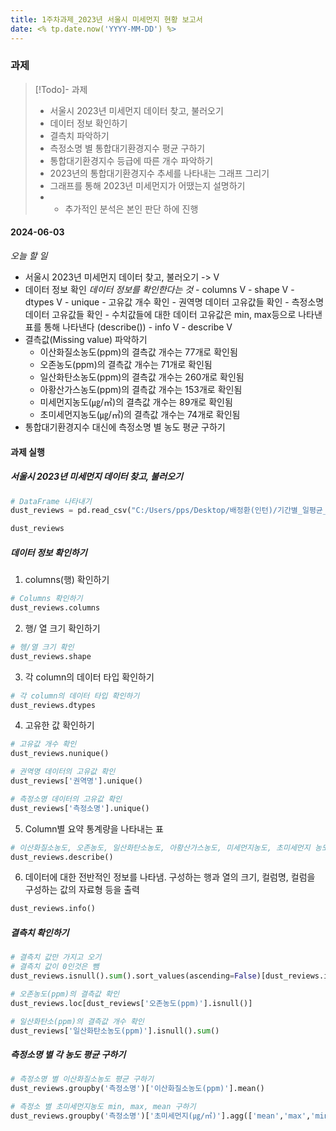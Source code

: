 ```yaml
---
title: 1주차과제_2023년 서울시 미세먼지 현황 보고서
date: <% tp.date.now('YYYY-MM-DD') %>
---
```

### 과제
> [!Todo]- 과제
> - 서울시 2023년 미세먼지 데이터 찾고, 불러오기
> - 데이터 정보 확인하기
 > - 결측치 파악하기
 > - 측정소명 별 통합대기환경지수 평균 구하기
>  - 통합대기환경지수 등급에 따른 개수 파악하기
 > - 2023년의 통합대기환경지수 추세를 나타내는 그래프 그리기
>  - 그래프를 통해 2023년 미세먼지가 어땠는지 설명하기
>  - + 추가적인 분석은 본인 판단 하에 진행

#### 2024-06-03
*오늘 할 일*
- 서울시 2023년 미세먼지 데이터 찾고, 불러오기 -> V
- 데이터 정보 확인
	*데이터 정보를 확인한다는 것*
		- columns V
		- shape V
		- dtypes V
		- unique
			- 고유값 개수 확인
			- 권역명 데이터 고유값들 확인
			- 측정소명 데이터 고유값들 확인
			- 수치값들에 대한 데이터 고유값은 min, max등으로 나타낸 표를 통해 나타낸다 (describe())
		- info V
		- describe V
- 결측값(Missing value) 파악하기
	- 이산화질소농도(ppm)의 결측값 개수는 77개로 확인됨
	- 오존농도(ppm)의 결측값 개수는 71개로 확인됨
	- 일산화탄소농도(ppm)의 결측값 개수는 260개로 확인됨
	- 아황산가스농도(ppm)의 결측값 개수는 153개로 확인됨
	- 미세먼지농도(㎍/㎥)의 결측값 개수는 89개로 확인됨
	- 초미세먼지농도(㎍/㎥)의 결측값 개수는 74개로 확인됨
- 통합대기환경지수 대신에 측정소명 별 농도 평균 구하기

#### 과제 실행

##### 서울시 2023년 미세먼지 데이터 찾고, 불러오기
```python
# DataFrame 나타내기
dust_reviews = pd.read_csv("C:/Users/pps/Desktop/배정환(인턴)/기간별_일평균_대기환경_정보_2023년.csv", encoding='cp949')

dust_reviews
```

##### 데이터 정보 확인하기
1. columns(행) 확인하기
```python
# Columns 확인하기
dust_reviews.columns
```

2. 행/ 열 크기 확인하기
```python
# 헹/열 크기 확인
dust_reviews.shape
```

3. 각 column의 데이터 타입 확인하기
```python
# 각 column의 데이터 타입 확인하기
dust_reviews.dtypes
```

4. 고유한 값 확인하기
```python
# 고유값 개수 확인
dust_reviews.nunique()

# 권역명 데이터의 고유값 확인
dust_reviews['권역명'].unique()

# 측정소명 데이터의 고유값 확인
dust_reviews['측정소명'].unique()
```

5. Column별 요약 통계량을 나타내는 표
```python
# 이산화질소농도, 오존농도, 일산화탄소농도, 아황산가스농도, 미세먼지농도, 초미세먼지 농도에 대한 요약
dust_reviews.describe()
```

6. 데이터에 대한 전반적인 정보를 나타냄. 구성하는 행과 열의 크기, 컬럼명, 컬럼을 구성하는 값의 자료형 등을 출력
```python
dust_reviews.info()
```

##### 결측치 확인하기
```python
# 결측치 값만 가지고 오기
# 결측치 값이 0인것은 뺌
dust_reviews.isnull().sum().sort_values(ascending=False)[dust_reviews.isnull().sum().sort_values(ascending=False) != 0]

# 오존농도(ppm)의 결측값 확인
dust_reviews.loc[dust_reviews['오존농도(ppm)'].isnull()]

# 일산화탄소(ppm)의 결측값 개수 확인
dust_reviews['일산화탄소농도(ppm)'].isnull().sum()
```

##### 측정소명 별 각 농도 평균 구하기
```python
# 측정소명 별 이산화질소농도 평균 구하기
dust_reviews.groupby('측정소명')['이산화질소농도(ppm)'].mean()

# 측정소 별 초미세먼지농도 min, max, mean 구하기
dust_reviews.groupby('측정소명')['초미세먼지(㎍/㎥)'].agg(['mean','max','min'])
```

